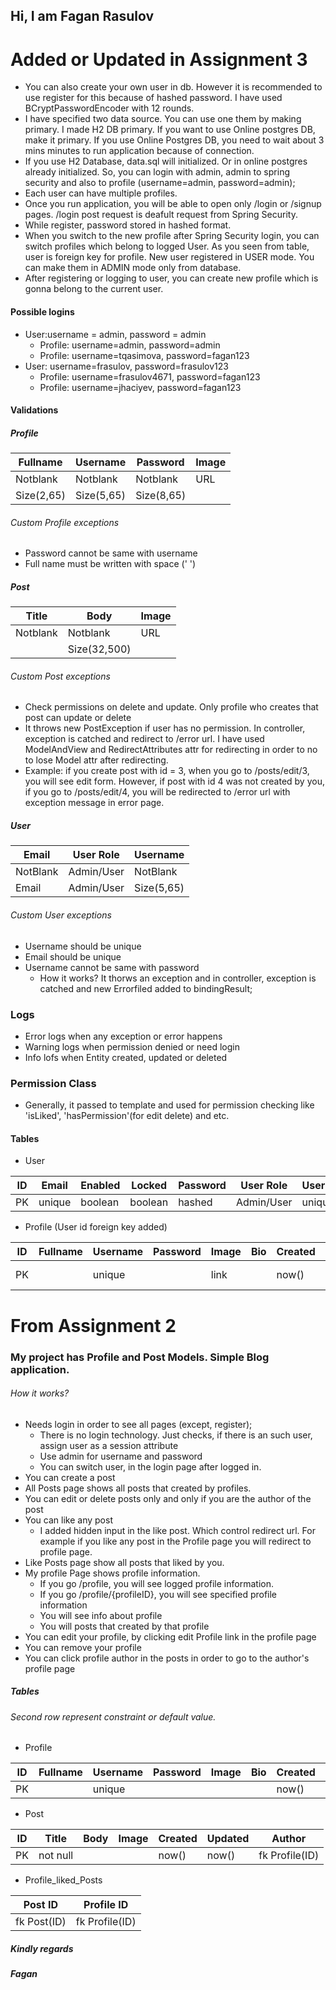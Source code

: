 
## Hi, I am Fagan Rasulov

# Added or Updated in Assignment 3

* You can also create your own user in db. However it is recommended to use register for this because of hashed password. I have used BCryptPasswordEncoder with 12 rounds.
* I have specified two data source. You can use one them by making primary. I made H2 DB primary. If you want to use Online postgres DB, make it primary. If you use Online Postgres DB, you need to wait about 3 mins minutes to run application because of connection.
* If you use H2 Database, data.sql will initialized. Or in online postgres already initialized. So, you can login with admin, admin to spring security and also to profile (username=admin, password=admin);
* Each user can have multiple profiles.
* Once you run application, you will be able to open only /login or /signup pages. /login post request is deafult request from Spring Security.
* While register, password stored in hashed format.
* When you switch to the new profile after Spring Security login, you can switch profiles which belong to logged User. As you seen from table, user is foreign key for profile.
 New user registered in USER mode. You can make them in ADMIN mode only from database.
 * After registering or logging to user, you can create new profile which is gonna belong to the current user.

#### Possible logins

* User:username = admin, password = admin
	* Profile: username=admin, password=admin
	* Profile: username=tqasimova, password=fagan123
* User: username=frasulov, password=frasulov123
	* Profile: username=frasulov4671, password=fagan123
	* Profile: username=jhaciyev, password=fagan123

#### Validations

##### Profile

|  Fullname  |  Username  |  Password  | Image |
|------------|------------|------------|-------|
|  Notblank  |  Notblank  |  Notblank  |  URL  |
| Size(2,65) | Size(5,65) | Size(8,65) |       |

###### Custom Profile exceptions
* Password cannot be same with username
* Full name must be written with space (' ')


##### Post

|   Title  | Body        | Image |
|----------|-------------|-------|
| Notblank | Notblank    |  URL  |
|   	   | Size(32,500)|       |

###### Custom Post exceptions
* Check permissions on delete and update. Only profile who creates that post can update or delete
* It throws new PostException if user has no permission. In controller, exception is catched and redirect to /error url. I have used ModelAndView and RedirectAttributes attr for redirecting in order to no to lose Model attr after redirecting.
* Example: if you create post with id = 3, when you go to /posts/edit/3, you will see edit form. However, if post with id 4 was not created by you, if you go to /posts/edit/4, you will be redirected to /error url with exception message in error page.


##### User

|   Email  | User Role  |  Username  |
|----------|------------|------------|
| NotBlank | Admin/User |  NotBlank  | 
| Email    | Admin/User | Size(5,65) | 

###### Custom User exceptions
* Username should be unique
* Email should be unique
* Username cannot be same with password
	* How it works? It thorws an exception and in controller, exception is catched and new Errorfiled added to bindingResult;


### Logs

* Error logs when any exception or error happens
* Warning logs when permission denied or need login
* Info lofs when Entity created, updated or deleted

### Permission Class

* Generally, it passed to template and used for permission checking like 'isLiked', 'hasPermission'(for edit delete) and etc.


#### Tables

* User

| ID | Email | Enabled | Locked | Password | User Role  | Username |
|----|-------|---------|--------|----------|------------|----------|
| PK |unique | boolean |boolean |  hashed  | Admin/User |  unique  | 


* Profile (User id foreign key added)

| ID | Fullname | Username | Password | Image | Bio | Created | Updated |   User_ID   |
|----|----------|----------|----------|-------|-----|---------|---------|-------------|
| PK |          |  unique  |          | link  |     |  now()  |   now() | fk User(ID) |



# From Assignment 2

### My project has Profile and Post Models. Simple Blog application.

###### How it works?

* Needs login in order to see all pages (except, register);
	* There is no login technology. Just checks, if there is an such user, assign user as a session attribute
	* Use admin for username and password
	* You can switch user, in the login page after logged in.
* You can create a post
* All Posts page shows all posts that created by profiles.
* You can edit or delete posts only and only if you are the author of the post
* You can like any post
	* I added hidden input in the like post. Which control redirect url. For example if you like any post in the Profile page you will redirect to profile page.
* Like Posts page show all posts that liked by you.
* My profile Page shows profile information.
	* If you go /profile, you will see logged profile information.
	* If you go /profile/{profileID}, you will see specified profile information
	* You will see info about profile
	* You will posts that created by that profile
* You can edit your profile, by clicking edit Profile link in the profile page
* You can remove your profile
* You can click profile author in the posts in order to go to the author's profile page


##### Tables
###### Second row represent constraint or default value.

* Profile

| ID | Fullname | Username | Password | Image | Bio | Created | Updated |
|----|----------|----------|----------|-------|-----|---------|---------|
| PK |          |  unique  |          |       |     |  now()  |   now() |



* Post

| ID |   Title  | Body | Image | Created | Updated |     Author     |
|----|----------|------|-------|---------|---------|----------------|
| PK | not null |      |       |  now()  |  now()  | fk Profile(ID) |


* Profile_liked_Posts

|   Post ID   |   Profile ID   |
|-------------|----------------|
| fk Post(ID) | fk Profile(ID) |


##### Kindly regards
##### Fagan
